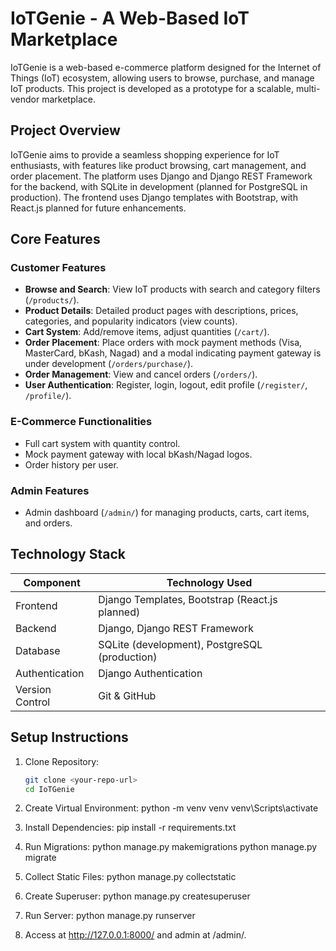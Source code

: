 # IoTGenie - A Web-Based IoT Marketplace

IoTGenie is a web-based e-commerce platform designed for the Internet of Things (IoT) ecosystem, allowing users to browse, purchase, and manage IoT products. This project is developed as a prototype for a scalable, multi-vendor marketplace.

## Project Overview
IoTGenie aims to provide a seamless shopping experience for IoT enthusiasts, with features like product browsing, cart management, and order placement. The platform uses Django and Django REST Framework for the backend, with SQLite in development (planned for PostgreSQL in production). The frontend uses Django templates with Bootstrap, with React.js planned for future enhancements.

## Core Features
### Customer Features
- **Browse and Search**: View IoT products with search and category filters (`/products/`).
- **Product Details**: Detailed product pages with descriptions, prices, categories, and popularity indicators (view counts).
- **Cart System**: Add/remove items, adjust quantities (`/cart/`).
- **Order Placement**: Place orders with mock payment methods (Visa, MasterCard, bKash, Nagad) and a modal indicating payment gateway is under development (`/orders/purchase/`).
- **Order Management**: View and cancel orders (`/orders/`).
- **User Authentication**: Register, login, logout, edit profile (`/register/`, `/profile/`).

### E-Commerce Functionalities
- Full cart system with quantity control.
- Mock payment gateway with local bKash/Nagad logos.
- Order history per user.

### Admin Features
- Admin dashboard (`/admin/`) for managing products, carts, cart items, and orders.



## Technology Stack
| Component       | Technology Used                     |
|-----------------|-------------------------------------|
| Frontend        | Django Templates, Bootstrap (React.js planned) |
| Backend         | Django, Django REST Framework       |
| Database        | SQLite (development), PostgreSQL (production) |
| Authentication  | Django Authentication               |
| Version Control | Git & GitHub                        |

## Setup Instructions
1. Clone Repository:
   ```bash
   git clone <your-repo-url>
   cd IoTGenie

2. Create Virtual Environment:
python -m venv venv
venv\Scripts\activate

3. Install Dependencies:
pip install -r requirements.txt

4. Run Migrations:
python manage.py makemigrations
python manage.py migrate

5. Collect Static Files:
python manage.py collectstatic

6. Create Superuser:
python manage.py createsuperuser

7. Run Server:
python manage.py runserver

8. Access at http://127.0.0.1:8000/ and admin at /admin/.